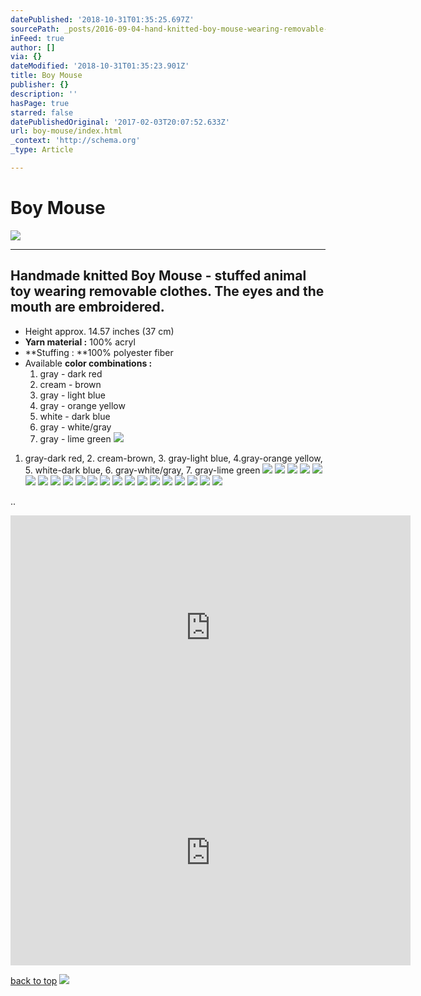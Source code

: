 ```yaml
---
datePublished: '2018-10-31T01:35:25.697Z'
sourcePath: _posts/2016-09-04-hand-knitted-boy-mouse-wearing-removable-clothes.md
inFeed: true
author: []
via: {}
dateModified: '2018-10-31T01:35:23.901Z'
title: Boy Mouse
publisher: {}
description: ''
hasPage: true
starred: false
datePublishedOriginal: '2017-02-03T20:07:52.633Z'
url: boy-mouse/index.html
_context: 'http://schema.org'
_type: Article

---
```

# Boy Mouse
![](https://the-grid-user-content.s3-us-west-2.amazonaws.com/3ecb1f94-fa16-428e-8e66-e60c80ef21c1.jpg)

---

## Handmade knitted **Boy Mouse** - stuffed animal toy wearing removable clothes. The eyes and the mouth are embroidered.

* Height approx. 14.57 inches (37 cm)
* **Yarn material :** 100% acryl
* **Stuffing : **100% polyester fiber
* Available **color combinations :**
  1. gray - dark red
  2. cream - brown
  3. gray - light blue
  4. gray - orange yellow
  5. white - dark blue
  6. gray - white/gray
  7. gray - lime green
![](https://the-grid-user-content.s3-us-west-2.amazonaws.com/756acbf0-7cd3-4370-bd9b-cdcaca245d5a.jpg)

1. gray-dark red, 2\. cream-brown, 3\. gray-light blue, 4.gray-orange yellow, 5\. white-dark blue, 6\. gray-white/gray, 7\. gray-lime green
![](https://the-grid-user-content.s3-us-west-2.amazonaws.com/a7b20e0f-a967-4bd6-86e8-d39facf21c7c.jpg)
![](https://the-grid-user-content.s3-us-west-2.amazonaws.com/e28d6fdf-0d57-4c3b-b8d6-3213edb0559b.jpg)
![](https://the-grid-user-content.s3-us-west-2.amazonaws.com/dd0c65af-f828-4c31-96a4-89c37f70622a.jpg)
![](https://the-grid-user-content.s3-us-west-2.amazonaws.com/6c71f46c-8dce-49f0-a1b1-e0d9142c160a.jpg)
![](https://the-grid-user-content.s3-us-west-2.amazonaws.com/ce2da8d3-73fd-4b0e-961f-7eda868dc9d7.jpg)
![](https://the-grid-user-content.s3-us-west-2.amazonaws.com/49c6435d-cb15-4691-b638-251e7d828df2.jpg)
![](https://the-grid-user-content.s3-us-west-2.amazonaws.com/27b07d5b-302f-4d32-8d9d-3f2976d4bfdd.jpg)
![](https://the-grid-user-content.s3-us-west-2.amazonaws.com/b2ed2032-39b5-4f21-8e1d-428940e36272.jpg)
![](https://the-grid-user-content.s3-us-west-2.amazonaws.com/b7921d8a-59fa-4842-bc86-a25586469bc4.jpg)
![](https://the-grid-user-content.s3-us-west-2.amazonaws.com/3975395d-2349-41ed-8b5b-2de39b805c5b.jpg)
![](https://the-grid-user-content.s3-us-west-2.amazonaws.com/2f7ec4c6-4e4c-4a8d-8ae9-a05163b734db.jpg)
![](https://the-grid-user-content.s3-us-west-2.amazonaws.com/f57c41b3-0841-45fb-a20b-f7e8b1049af1.jpg)
![](https://the-grid-user-content.s3-us-west-2.amazonaws.com/ea2d1f26-285c-4f7d-b45b-f96af36401ac.jpg)
![](https://the-grid-user-content.s3-us-west-2.amazonaws.com/4dde0b63-cbaf-4a63-b60c-33e70b6312d3.jpg)
![](https://the-grid-user-content.s3-us-west-2.amazonaws.com/7a890fd7-974a-42eb-a126-1a1f7589a02c.jpg)
![](https://the-grid-user-content.s3-us-west-2.amazonaws.com/90164032-6a2f-4c5a-befc-9dbc07bc0b29.jpg)
![](https://the-grid-user-content.s3-us-west-2.amazonaws.com/7e42292f-71a4-4f8e-a442-053e194ffb5c.jpg)
![](https://the-grid-user-content.s3-us-west-2.amazonaws.com/308dc5bc-9b82-492d-a509-cf385e862368.jpg)
![](https://the-grid-user-content.s3-us-west-2.amazonaws.com/e3645c03-00a5-461c-b48e-f1b18283aa3d.jpg)
![](https://the-grid-user-content.s3-us-west-2.amazonaws.com/dc85bdea-08b2-4993-bf3a-1b73fc656457.jpg)
![](https://the-grid-user-content.s3-us-west-2.amazonaws.com/1d1a7ae3-8346-4f7b-8197-c8fe151e776c.jpg)

..

<iframe src="https://cdn.embedly.com/widgets/media.html?src=https%3A%2F%2Fwww.youtube.com%2Fembed%2FkZyy9Sk3Bjs%3Ffeature%3Doembed&amp;url=http%3A%2F%2Fwww.youtube.com%2Fwatch%3Fv%3DkZyy9Sk3Bjs&amp;image=https%3A%2F%2Fi.ytimg.com%2Fvi%2FkZyy9Sk3Bjs%2Fhqdefault.jpg&amp;key=a715cf41cc93453ca338d350cd26f87b&amp;type=text%2Fhtml&amp;schema=youtube" width="640" height="360" scrolling="no" frameborder="0" allowfullscreen="" style=""></iframe>

<iframe src="https://cdn.embedly.com/widgets/media.html?src=https%3A%2F%2Fwww.youtube.com%2Fembed%2FmC7A_4VpX6g%3Ffeature%3Doembed&amp;url=http%3A%2F%2Fwww.youtube.com%2Fwatch%3Fv%3DmC7A_4VpX6g&amp;image=https%3A%2F%2Fi.ytimg.com%2Fvi%2FmC7A_4VpX6g%2Fhqdefault.jpg&amp;key=a715cf41cc93453ca338d350cd26f87b&amp;type=text%2Fhtml&amp;schema=youtube" width="640" height="360" scrolling="no" frameborder="0" allowfullscreen="" style=""></iframe>

[back to top][0]
![](https://the-grid-user-content.s3-us-west-2.amazonaws.com/80a4edae-b817-44d0-978d-74edf831141a.jpg)

[0]: https://thegrid.ai/lgsignd/boy-mouse